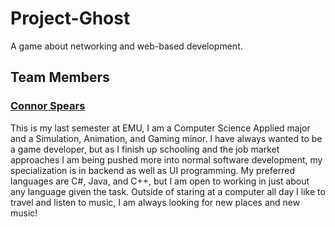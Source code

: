 # Project-Ghost
A game about networking and web-based development.

## Team Members

### [Connor Spears](https://connorxspears.wixsite.com/connorspears)

This is my last semester at EMU, I am a Computer Science Applied major and a Simulation, Animation, and Gaming minor. I have always wanted to be a game developer, but as I finish up schooling and the job market approaches I am being pushed more into normal software development, my specialization is in backend as well as UI programming. My preferred languages are C#, Java, and C++, but I am open to working in just about any language given the task. Outside of staring at a computer all day I like to travel and listen to music, I am always looking for new places and new music!
